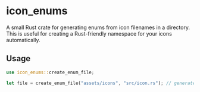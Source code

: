 # icon_enums

A small Rust crate for generating enums from icon filenames in a directory.  
This is useful for creating a Rust-friendly namespace for your icons automatically.

## Usage

```rust
use icon_enums::create_enum_file;

let file = create_enum_file("assets/icons", "src/icon.rs"); // generate namespace
